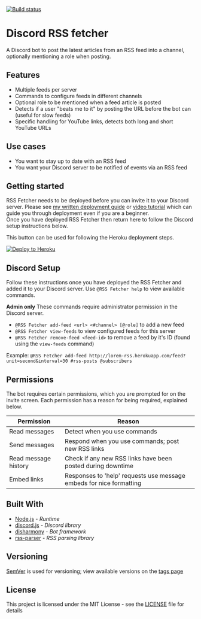 [![Build status](https://badge.buildkite.com/8ce0723b03f875a2dd9ba526d3b6fbc8601d1be1f56a02e94e.svg)](https://buildkite.com/benji7425/rss-fetcher)

# Discord RSS fetcher
A Discord bot to post the latest articles from an RSS feed into a channel, optionally mentioning a role when posting.

## Features
- Multiple feeds per server
- Commands to configure feeds in different channels
- Optional role to be mentioned when a feed article is posted
- Detects if a user "beats me to it" by posting the URL before the bot can (useful for slow feeds)
- Specific handling for YouTube links, detects both long and short YouTube URLs

## Use cases
- You want to stay up to date with an RSS feed
- You want your Discord server to be notified of events via an RSS feed

## Getting started
RSS Fetcher needs to be deployed before you can invite it to your Discord server. Please see [my written deployment guide](https://benji7425.io/discord-deployment) or [video tutorial](https://www.youtube.com/watch?v=DjQayKgcjGM) which can guide you through deployment even if you are a beginner.  
Once you have deployed RSS Fetcher then return here to follow the Discord setup instructions below.  

This button can be used for following the Heroku deployment steps.

[![Deploy to Heroku](https://www.herokucdn.com/deploy/button.svg)](https://heroku.com/deploy?template=https://github.com/benji7425/discord-rss-fetcher)

## Discord Setup
Follow these instructions once you have deployed the RSS Fetcher and added it to your Discord server.
Use `@RSS Fetcher help` to view available commands.

**Admin only**
These commands require administrator permission in the Discord server.
- `@RSS Fetcher add-feed <url> <#channel> [@role]` to add a new feed
- `@RSS Fetcher view-feeds` to view configured feeds for this server
- `@RSS Fetcher remove-feed <feed-id>` to remove a feed by it's ID (found using the `view-feeds` command)

Example:
`@RSS Fetcher add-feed http://lorem-rss.herokuapp.com/feed?unit=second&interval=30 #rss-posts @subscribers`

## Permissions
The bot requires certain permissions, which you are prompted for on the invite screen.
Each permission has a reason for being required, explained below.

| Permission           | Reason                                                              |
|----------------------|---------------------------------------------------------------------|
| Read messages        | Detect when you use commands                                        |
| Send messages        | Respond when you use commands; post new RSS links                   |
| Read message history | Check if any new RSS links have been posted during downtime         |
| Embed links          | Responses to 'help' requests use message embeds for nice formatting |

## Built With
- [Node.js](https://nodejs.org/en/) - *Runtime*
- [discord.js](https://github.com/discordjs/discord.js) - *Discord library*
- [disharmony](https://github.com/benji7425/disharmony) - *Bot framework*
- [rss-parser](https://github.com/bobby-brennan/rss-parser) - *RSS parsing library*

## Versioning
[SemVer](http://semver.org/) is used for versioning; view available versions on the [tags page](https://github.com/your/project/tags)

## License
This project is licensed under the MIT License - see the [LICENSE](./LICENSE) file for details
